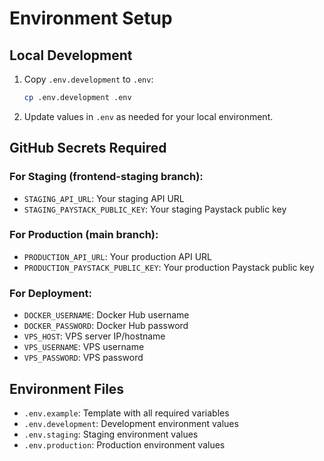 # Environment Setup

## Local Development

1. Copy `.env.development` to `.env`:
   ```bash
   cp .env.development .env
   ```

2. Update values in `.env` as needed for your local environment.

## GitHub Secrets Required

### For Staging (frontend-staging branch):
- `STAGING_API_URL`: Your staging API URL
- `STAGING_PAYSTACK_PUBLIC_KEY`: Your staging Paystack public key

### For Production (main branch):
- `PRODUCTION_API_URL`: Your production API URL  
- `PRODUCTION_PAYSTACK_PUBLIC_KEY`: Your production Paystack public key

### For Deployment:
- `DOCKER_USERNAME`: Docker Hub username
- `DOCKER_PASSWORD`: Docker Hub password
- `VPS_HOST`: VPS server IP/hostname
- `VPS_USERNAME`: VPS username
- `VPS_PASSWORD`: VPS password

## Environment Files

- `.env.example`: Template with all required variables
- `.env.development`: Development environment values
- `.env.staging`: Staging environment values  
- `.env.production`: Production environment values 